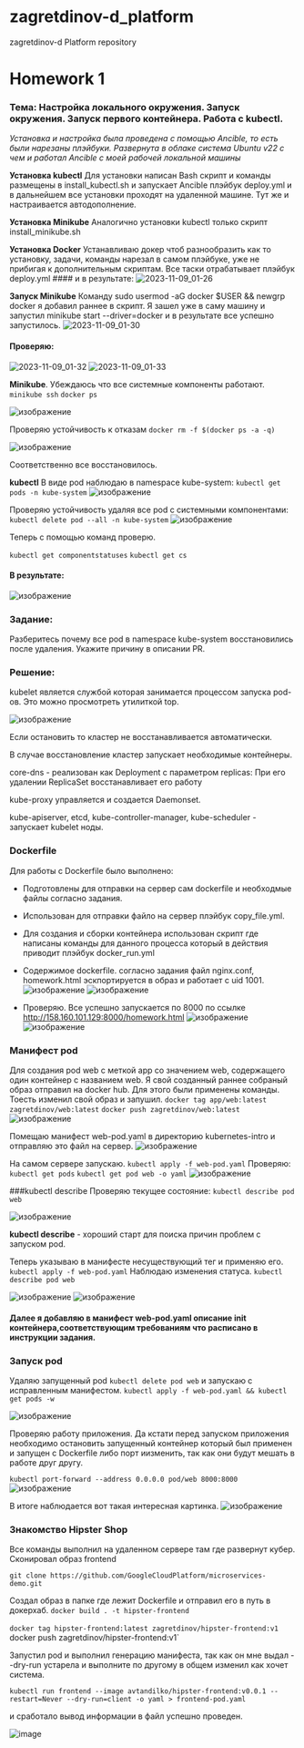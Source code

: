 # zagretdinov-d_platform
zagretdinov-d Platform repository
# Homework 1
### Тема: Настройка локального окружения. Запуск окружения. Запуск первого контейнера. Работа с kubectl.

_Установка и настройка была проведена с помощью Ancible, то есть были нарезаны плэйбуки. Развернута в облаке система Ubuntu v22 с чем и работал Ancible c моей рабочей локальной машины_  

__Установка kubectl__
    Для установки написан Bash скрипт и команды размещены в install_kubectl.sh и запускает Ancible плэйбук deploy.yml  и в дальнейшем все установки проходят на удаленной машине. Тут же и настраивается автодополнение.

__Установка Minikube__
   Аналогично установки kubectl только скрипт install_minikube.sh

__Установка Docker__
   Устанавливаю докер чтоб разнообразить как то установку, задачи, команды нарезал в самом плэйбуке, уже не прибигая к дополнительным скриптам. Все таски отрабатывает плэйбук deploy.yml
    #### и в результате:
       ![2023-11-09_01-26](https://github.com/otus-kuber-2023-10/zagretdinov-d_platform/assets/85208391/3034fc1b-2323-4d33-894f-7dab51aeb26f)

__Запуск Minikube__
    Команду sudo usermod -aG docker $USER && newgrp docker я добавил раннее 
    в скрипт. Я зашел уже в саму машину и запустил minikube start --driver=docker и в результате все успешно запустилось.
       ![2023-11-09_01-30](https://github.com/otus-kuber-2023-10/zagretdinov-d_platform/assets/85208391/0637e11d-1ace-49bb-9831-2ff697bc333c)

   #### Проверяю:
![2023-11-09_01-32](https://github.com/otus-kuber-2023-10/zagretdinov-d_platform/assets/85208391/552aed2c-aab7-41e5-8a26-58c9d281ba1c)
![2023-11-09_01-33](https://github.com/otus-kuber-2023-10/zagretdinov-d_platform/assets/85208391/7ea887b9-38aa-45ad-819c-522dfa164062)

__Minikube__.
Убеждаюсь что все системные компоненты работают.
`minikube ssh`
`docker ps`

![изображение](https://github.com/otus-kuber-2023-10/zagretdinov-d_platform/assets/85208391/60dfe3f9-1b9d-4f95-84e7-0f82c261c89b)

  Проверяю устойчивость к отказам
  `docker rm -f $(docker ps -a -q)`

![изображение](https://github.com/otus-kuber-2023-10/zagretdinov-d_platform/assets/85208391/308f081f-920a-44d5-91c1-693360095430)

Соответственно все восстановилось.

__kubectl__
В виде pod наблюдаю в namespace kube-system:
`kubectl get pods -n kube-system`
![изображение](https://github.com/otus-kuber-2023-10/zagretdinov-d_platform/assets/85208391/cfc6d4c1-df7a-4a67-a7dc-6408dc97f86d)

Проверяю устойчивость удаляя все pod с системными компонентами:
`kubectl delete pod --all -n kube-system`
![изображение](https://github.com/otus-kuber-2023-10/zagretdinov-d_platform/assets/85208391/117cf603-5ef6-42a7-b0f9-3cb3bc4f1cfd)

Теперь с помощью команд проверю.

`kubectl get componentstatuses`
`kubectl get cs`

 #### В результате:
 
![изображение](https://github.com/otus-kuber-2023-10/zagretdinov-d_platform/assets/85208391/43b3491b-b892-4a0b-adb5-c2d3141b6742)


### Задание:
Разберитесь почему все pod в namespace kube-system восстановились после удаления. Укажите причину в описании PR.

### Решение:

kubelet является службой которая занимается процессом запуска pod-ов.
Это можно просмотреть утилиткой top.

![изображение](https://github.com/otus-kuber-2023-10/zagretdinov-d_platform/assets/85208391/ed957210-9d4a-470e-b061-daf47ac579f7)

Если остановить то кластер не восстанавливается автоматически.

В случае восстановление кластер запускает необходимые контейнеры.

core-dns - реализован как Deployment с параметром replicas: При его удалении ReplicaSet восстанавливает его работу

kube-proxy управляется и создается Daemonset.

kube-apiserver, etcd, kube-controller-manager, kube-scheduler - запускает kubelet ноды.

### Dockerfile

Для работы с Dockerfile было выполнено:
- Подготовлены для отправки на сервер сам dockerfile и необходмые файлы согласно задания.
- Использован для отправки файло на сервер плэйбук copy_file.yml.
- Для создания и сборки контейнера использован скрипт где написаны команды для данного процесса который в действия приводит плэйбук docker_run.yml 
- Содержимое dockerfile. согласно задания файл nginx.conf, homework.html  эскпортируется в образ и работает с uid 1001. 
![изображение](https://github.com/otus-kuber-2023-10/zagretdinov-d_platform/assets/85208391/76d0477c-62f2-4988-9345-fb25d3b7aee8)
![изображение](https://github.com/otus-kuber-2023-10/zagretdinov-d_platform/assets/85208391/fd57987a-25c3-4b56-be9c-7f8ed8ff779e)

- Проверяю. Все успешно запускается по 8000 по ссылке http://158.160.101.129:8000/homework.html
![изображение](https://github.com/otus-kuber-2023-10/zagretdinov-d_platform/assets/85208391/fa7a294d-a3cd-4427-bea8-b03f4213b8bb)
![изображение](https://github.com/otus-kuber-2023-10/zagretdinov-d_platform/assets/85208391/c57ad67f-5854-4764-8b67-e295eb8a46c6)

### Манифест pod
Для создания pod web c меткой app со значением web, содержащего один контейнер с названием web.
Я свой созданный раннее собраный образ отправил на docker hub.
Для этого были применены команды.
Тоесть изменил свой образ и запушил.
 `docker tag app/web:latest zagretdinov/web:latest`
  `docker push zagretdinov/web:latest`
![изображение](https://github.com/otus-kuber-2023-10/zagretdinov-d_platform/assets/85208391/b01f9687-99f5-44c0-a948-8c8dff00a811)

Помещаю манифест web-pod.yaml в директорию kubernetes-intro и отправляю это файл на сервер.
![изображение](https://github.com/otus-kuber-2023-10/zagretdinov-d_platform/assets/85208391/ee60908c-4ae9-4b57-9b57-e012bf69fe2a)

На самом сервере запускаю.
`kubectl apply -f web-pod.yaml`
Проверяю:
`kubectl get pods`
`kubectl get pod web -o yaml`
 ![изображение](https://github.com/otus-kuber-2023-10/zagretdinov-d_platform/assets/85208391/cc1f1d3b-fcf5-4c28-90fc-689c30bc09df)

 ###kubectl describe
Проверяю текущее состояние:
`kubectl describe pod web`

![изображение](https://github.com/otus-kuber-2023-10/zagretdinov-d_platform/assets/85208391/cd590aab-cba4-4eac-9a7b-3f48b54c81cf)

__kubectl describe__ - хороший старт для поиска причин проблем с запуском pod.

Теперь указываю в манифесте несуществующий тег и применяю его.
`kubectl apply -f web-pod.yaml`
Наблюдаю изменения статуса.
`kubectl describe pod web`

![изображение](https://github.com/otus-kuber-2023-10/zagretdinov-d_platform/assets/85208391/409d58fc-3b1a-47db-97f1-86302e2c104b)
![изображение](https://github.com/otus-kuber-2023-10/zagretdinov-d_platform/assets/85208391/b369521d-4478-4732-83f0-7c764b39f66c)

#### Далее я добавляю в манифест web-pod.yaml описание init контейнера,соответствующим требованиям что расписано в инструкции задания.

### Запуск pod
Удаляю запущенный pod
`kubectl delete pod web`
и запускаю с исправленным манифестом.
`kubectl apply -f web-pod.yaml && kubectl get pods -w`

![изображение](https://github.com/otus-kuber-2023-10/zagretdinov-d_platform/assets/85208391/cf700b7f-b066-416b-ad8e-888cdce2774f)

Проверяю работу приложения.
Да кстати перед запуском приложения необходимо остановить запущенный контейнер который был применен и запущен c Dockerfile либо порт иизменить, так как они будут мешать в работе друг другу.

`kubectl port-forward --address 0.0.0.0 pod/web 8000:8000`
![изображение](https://github.com/otus-kuber-2023-10/zagretdinov-d_platform/assets/85208391/320953bf-9bab-473b-af9c-40b22cf153fb)

В итоге наблюдается вот такая интересная картинка.
![изображение](https://github.com/otus-kuber-2023-10/zagretdinov-d_platform/assets/85208391/63f554d5-93b3-4061-a03e-5cbfdf2dc3d9)

### Знакомство Hipster Shop
Все команды выполнил на удаленном сервере там где развернут кубер.
Сконировал образ frontend

`git clone https://github.com/GoogleCloudPlatform/microservices-demo.git`

Cоздал образ в папке где лежит Dockerfile и отправил его в путь в докерхаб.
`docker build . -t hipster-frontend`

`docker tag hipster-frontend:latest zagretdinov/hipster-frontend:v1`
`
`docker push zagretdinov/hipster-frontend:v1`

Запустил pod и выполнил генерацию манифеста, так как он мне выдал --dry-run устарела и выполните по другому в общем изменил как хочет система.

`kubectl run frontend --image avtandilko/hipster-frontend:v0.0.1 --restart=Never
--dry-run=client -o yaml > frontend-pod.yaml`

и сработало вывод информации в файл успешно проведен.

![image](https://github.com/otus-kuber-2023-10/zagretdinov-d_platform/assets/85208391/9ed0f69f-53e1-498b-ab8b-a16b364b23fd)


